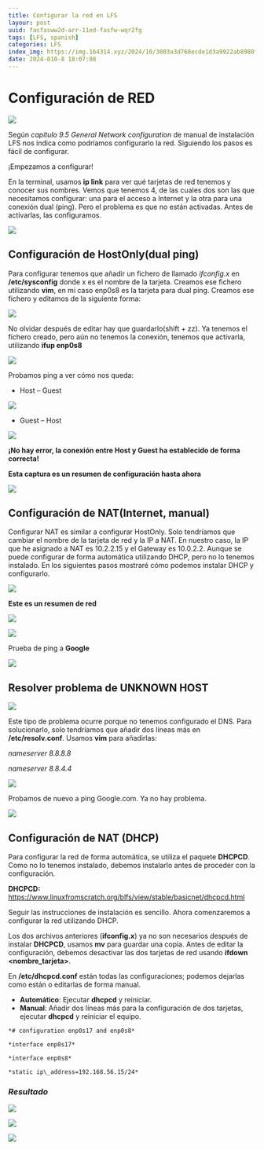 ```yaml
---
title: Configurar la red en LFS
layour: post
uuid: fasfasww2d-arr-11ed-fasfw-wqr2fg
tags: [LFS, spanish]
categories: LFS
index_img: https://img.164314.xyz/2024/10/3003a3d768ecde1d3a9922ab8980f736.png
date: 2024-010-8 18:07:08
---
```



# Configuración de RED

![](https://img.164314.xyz/2024/10/3003a3d768ecde1d3a9922ab8980f736.png)

Según *capítulo 9.5* *General Network configuration* de manual de instalación LFS nos indica como podríamos configurarlo la red. Siguiendo los pasos es fácil de configurar. 

¡Empezamos a configurar! 

En la terminal, usamos **ip link** para ver qué tarjetas de red tenemos y conocer sus nombres. Vemos que tenemos 4, de las cuales dos son las que necesitamos configurar: una para el acceso a Internet y la otra para una conexión dual (ping). Pero el problema es que no están activadas. Antes de activarlas, las configuramos.

![](https://img.164314.xyz/2024/10/c3b09575b8cab272fec7ffd7a4bac03c.png)


## Configuración de HostOnly(dual ping)

Para configurar tenemos que añadir un fichero de llamado *ifconfig.x* en **/etc/sysconfig** donde x es el nombre de la tarjeta. Creamos ese fichero utilizando **vim**, en mi caso enp0s8 es la tarjeta para dual ping. Creamos ese fichero y editamos de la siguiente forma:

![](https://img.164314.xyz/2024/10/a087d978bd24e9edbe06aba24a71a7ce.png)

No olvidar después de editar hay que guardarlo(shift + zz). Ya tenemos el fichero creado, pero aún no tenemos la conexión, tenemos que activarla, utilizando **ifup enp0s8**

![](https://img.164314.xyz/2024/10/ba5abc93c5ae14bfcc28d1887f2ee7e0.png)



Probamos ping a ver cómo nos queda:

- Host – Guest 

![](https://img.164314.xyz/2024/10/28f86739d5f3e6fd8e4f7ea2ae3644df.png)

- Guest – Host 

![](https://img.164314.xyz/2024/10/f10bd13cd2b83f91cf3e10201b6ba213.png)

**¡No hay error, la conexión entre Host y Guest ha establecido de forma correcta!**

**Esta captura es un resumen de configuración hasta ahora**

![](https://img.164314.xyz/2024/10/5099cab2545eeb01b9e1e09b5bbe0a1c.png)

## Configuración de NAT(Internet, manual)

Configurar NAT es similar a configurar HostOnly. Solo tendríamos que cambiar el nombre de la tarjeta de red y la IP a NAT. En nuestro caso, la IP que he asignado a NAT es 10.2.2.15 y el Gateway es 10.0.2.2. Aunque se puede configurar de forma automática utilizando DHCP, pero no lo tenemos instalado. En los siguientes pasos mostraré cómo podemos instalar DHCP y configurarlo.

![](https://img.164314.xyz/2024/10/0d2d5cf5015185a6b674edaaf072efa3.png)

**Este es un resumen de red**

![](https://img.164314.xyz/2024/10/f4b58f8f5f1a62590ca950bcf7f2ef9b.png)

![](https://img.164314.xyz/2024/10/31af410de9d24644b430eb396054c163.png)



Prueba de ping a **Google**

![](https://img.164314.xyz/2024/10/6841d89e80d731f40f041a83cc2db6d0.png)

## Resolver problema de UNKNOWN HOST

![](https://img.164314.xyz/2024/10/fb68d0429fce3d41e8d6a4bf9dd01865.png)

Este tipo de problema ocurre porque no tenemos configurado el DNS. Para solucionarlo, solo tendríamos que añadir dos líneas más en **/etc/resolv.conf**. Usamos **vim** para añadirlas:

*nameserver 8.8.8.8*

*nameserver 8.8.4.4*

![](https://img.164314.xyz/2024/10/24cf0024a5c6af9dcdd74a78efd1e566.png)

Probamos de nuevo a ping Google.com. Ya no hay problema. 

![](https://img.164314.xyz/2024/10/e315f179f533967daf0f84efc6ae44ac.png)


## Configuración de NAT (DHCP)

Para configurar la red de forma automática, se utiliza el paquete **DHCPCD**. Como no lo tenemos instalado, debemos instalarlo antes de proceder con la configuración.

**DHCPCD:** <https://www.linuxfromscratch.org/blfs/view/stable/basicnet/dhcpcd.html>

Seguir las instrucciones de instalación es sencillo. Ahora comenzaremos a configurar la red utilizando DHCP.

Los dos archivos anteriores (**ifconfig.x**) ya no son necesarios después de instalar **DHCPCD**, usamos **mv** para guardar una copia. Antes de editar la configuración, debemos desactivar las dos tarjetas de red usando **ifdown <nombre\_tarjeta>**.

En **/etc/dhcpcd.conf** están todas las configuraciones; podemos dejarlas como están o editarlas de forma manual.

- **Automático**: Ejecutar **dhcpcd** y reiniciar.
- **Manual**: Añadir dos líneas más para la configuración de dos tarjetas, ejecutar **dhcpcd** y reiniciar el equipo.

```
*# configuration enp0s17 and enp0s8*

*interface enp0s17*

*interface enp0s8*

*static ip\_address=192.168.56.15/24*
```

### *Resultado* 

![](https://img.164314.xyz/2024/10/c821af1031249b746671841d1f7ceb28.png)

![](https://img.164314.xyz/2024/10/d6a1e538a8db6a5bd5c7be619bde81b8.png)

![](https://img.164314.xyz/2024/10/9d35612d64093ac313ec04963078bbf0.png)

